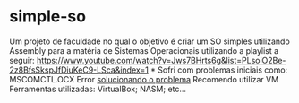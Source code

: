 # simple-so
Um projeto de faculdade no qual o objetivo é criar um SO simples utilizando Assembly para a matéria de Sistemas Operacionais utilizando a playlist a seguir:
https://www.youtube.com/watch?v=Jws7BHrts6g&list=PLsoiO2Be-2z8BfsSkspJfDiuKeC9-LSca&index=1
    * Sofri com problemas iniciais como:
    MSCOMCTL.OCX Error 
    [solucionando o problema](https://www.youtube.com/watch?v=ZSJnJULnrng)
Recomendo utilizar VM
Ferramentas utilizadas: VirtualBox; NASM; etc...
